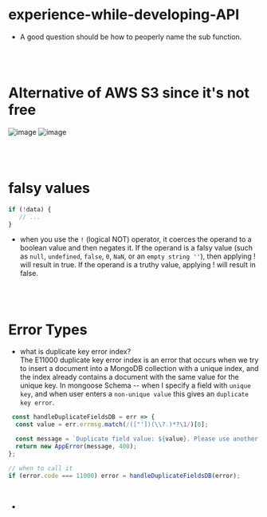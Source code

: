# experience-while-developing-API
* A good question should be how to peoperly name the sub function.

<br>
<br>

# Alternative of AWS S3 since it's not free
![image](https://github.com/MahinulAbid2/experience-while-developing-API/assets/70069009/d877cf96-9458-47a7-831e-4f060b78fe5d)
![image](https://github.com/MahinulAbid2/experience-while-developing-API/assets/70069009/c9fcea53-fec0-42f3-b487-2e8e8e7e9b99)

<br>
<br>

# falsy values 
```javascript
if (!data) {
   // ...
}
```
* when you use the `!` (logical NOT) operator, it coerces the operand to a boolean value and then negates it. If the operand is a falsy value (such as `null`, `undefined`, `false`, `0`, `NaN`, or an `empty string ''`), then applying ! will result in true. If the operand is a truthy value, applying ! will result in false.


<br>
<br>

# Error Types
* what is duplicate key error index? <br> The E11000 duplicate key error index is an error that occurs when we try to insert a document into a MongoDB collection with a unique index, and the index already contains a document with the same value for the unique key. In mongoose Schema -- when I specify a field with `unique key`, and when user enters a `non-unique value` this gives an `duplicate key error`.
```javascript
 const handleDuplicateFieldsDB = err => {
  const value = err.errmsg.match(/(["'])(\\?.)*?\1/)[0];

  const message = `Duplicate field value: ${value}. Please use another value!`;
  return new AppError(message, 400);
};

// when to call it
if (error.code === 11000) error = handleDuplicateFieldsDB(error);
```

<br>

* 



